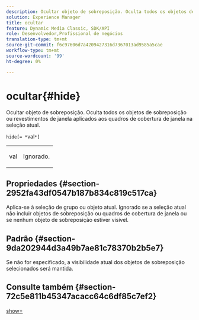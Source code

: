 ```yaml
---
description: Ocultar objeto de sobreposição. Oculta todos os objetos de sobreposição ou revestimentos de janela aplicados aos quadros de cobertura de janela na seleção atual.
solution: Experience Manager
title: ocultar
feature: Dynamic Media Classic, SDK/API
role: Desenvolvedor,Profissional de negócios
translation-type: tm+mt
source-git-commit: f6c97606d7a4209427316d7367013ad9585a5cae
workflow-type: tm+mt
source-wordcount: '99'
ht-degree: 0%

---
```



# ocultar{#hide}

Ocultar objeto de sobreposição. Oculta todos os objetos de sobreposição ou revestimentos de janela aplicados aos quadros de cobertura de janela na seleção atual.

`hide[= *`val`*]`

<table id="simpletable_015459EC2F4642A59B04F0B8064070B1"> 
 <tr class="strow"> 
  <td class="stentry"> <p><span class="codeph"> <span class="varname"> val</span></span> </p> </td> 
  <td class="stentry"> <p>Ignorado. </p></td> 
 </tr> 
</table>

## Propriedades {#section-2952fa43df0547b187b834c819c517ca}

Aplica-se à seleção de grupo ou objeto atual. Ignorado se a seleção atual não incluir objetos de sobreposição ou quadros de cobertura de janela ou se nenhum objeto de sobreposição estiver visível.

## Padrão {#section-9da202944d3a49b7ae81c78370b2b5e7}

Se não for especificado, a visibilidade atual dos objetos de sobreposição selecionados será mantida.

## Consulte também {#section-72c5e811b45347acacc64c6df85c7ef2}

[show=](../../../../../ir-api/http-protocol/image-rendering-api-ref/c-ir-http-protocol-ref/c-ir-http-protocol-command-reference/r-ir-show.md#reference-f1824e1a501144bc9a6ae28de8e6bcb9)
